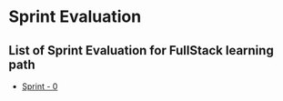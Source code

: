 # Sprint Evaluation


## List of Sprint Evaluation for FullStack learning path

- [Sprint - 0 ](./sprint0/README.md)
